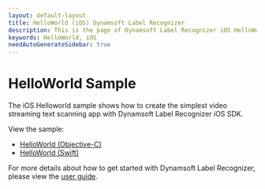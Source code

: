 ```yaml
---
layout: default-layout
title: HelloWorld (iOS) Dynamsoft Label Recognizer
description: This is the page of Dynamsoft Label Recognizer iOS HelloWorld sample.
keywords: HelloWorld, iOS
needAutoGenerateSidebar: true
---
```


# HelloWorld Sample

The iOS Helloworld sample shows how to create the simplest video streaming text scanning app with Dynamsoft Label Recognizer iOS SDK.

View the sample:

- <a href="https://github.com/Dynamsoft/label-recognizer-mobile-samples/tree/master/ios/Objective-C/HelloWorldObjC" target="_blank">HelloWorld (Objective-C)</a>
- <a href="https://github.com/Dynamsoft/label-recognizer-mobile-samples/tree/master/ios/Swift/HelloWorldSwift" target="_blank">HelloWorld (Swift)</a>

For more details about how to get started with Dynamsoft Label Recognizer, please view the [user guide](user-guide.md).
